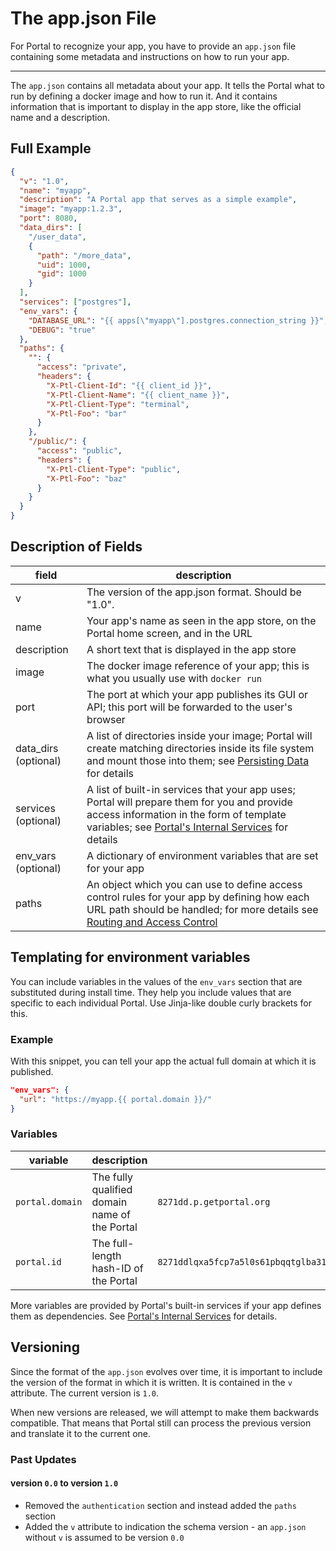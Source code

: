 # The app.json File

For Portal to recognize your app, you have to provide an `app.json` file containing some metadata and instructions on
how to run your app.

---

The `app.json` contains all metadata about your app.
It tells the Portal what to run by defining a docker image and how to run it.
And it contains information that is important to display in the app store,
like the official name and a description.

## Full Example

```json
{
  "v": "1.0",
  "name": "myapp",
  "description": "A Portal app that serves as a simple example",
  "image": "myapp:1.2.3",
  "port": 8080,
  "data_dirs": [
    "/user_data",
    {
      "path": "/more_data",
      "uid": 1000,
      "gid": 1000
    }
  ],
  "services": ["postgres"],
  "env_vars": {
    "DATABASE_URL": "{{ apps[\"myapp\"].postgres.connection_string }}",
    "DEBUG": "true"
  },
  "paths": {
    "": {
      "access": "private",
      "headers": {
        "X-Ptl-Client-Id": "{{ client_id }}",
        "X-Ptl-Client-Name": "{{ client_name }}",
        "X-Ptl-Client-Type": "terminal",
        "X-Ptl-Foo": "bar"
      }
    },
    "/public/": {
      "access": "public",
      "headers": {
        "X-Ptl-Client-Type": "public",
        "X-Ptl-Foo": "baz"
      }
    }
  }
}
```

## Description of Fields

| field                | description                                                                                                                                                                                                           |
|----------------------|-----------------------------------------------------------------------------------------------------------------------------------------------------------------------------------------------------------------------|
| v                    | The version of the app.json format. Should be "1.0".                                                                                                                                                                  |
| name                 | Your app's name as seen in the app store, on the Portal home screen, and in the URL                                                                                                                                   |
| description          | A short text that is displayed in the app store                                                                                                                                                                       |
| image                | The docker image reference of your app; this is what you usually use with `docker run`                                                                                                                                |
| port                 | The port at which your app publishes its GUI or API; this port will be forwarded to the user's browser                                                                                                                |
| data_dirs (optional) | A list of directories inside your image; Portal will create matching directories inside its file system and mount those into them; see [Persisting Data](persisting.md) for details                                   |
| services (optional)  | A list of built-in services that your app uses; Portal will prepare them for you and provide access information in the form of template variables; see [Portal's Internal Services](internal_services.md) for details |
| env_vars (optional)  | A dictionary of environment variables that are set for your app                                                                                                                                                       |
| paths                | An object which you can use to define access control rules for your app by defining how each URL path should be handled; for more details see [Routing and Access Control](routing_and_ac.md)                         |

## Templating for environment variables

You can include variables in the values of the `env_vars` section that are substituted during install time.
They help you include values that are specific to each individual Portal.
Use Jinja-like double curly brackets for this.

### Example

With this snippet, you can tell your app the actual full domain at which it is published.

```json
"env_vars": {
  "url": "https://myapp.{{ portal.domain }}/"
}
```

### Variables

| variable        | description                                   | example                                                                                                   |
|-----------------|-----------------------------------------------|-----------------------------------------------------------------------------------------------------------|
| `portal.domain` | The fully qualified domain name of the Portal | `8271dd.p.getportal.org`                                                                                  |
| `portal.id`     | The full-length hash-ID of the Portal         | `8271ddlqxa5fcp7a5l0s61pbqqtglba31d65jg2fqhdwdw2kkr7l94b2q54hfdl2zfn5s5g1nkjy1z1a3f02tl8yln14050l8s598f2` |

More variables are provided by Portal's built-in services if your app defines them as dependencies.
See [Portal's Internal Services](internal_services.md) for details.

## Versioning

Since the format of the `app.json` evolves over time,
it is important to include the version of the format in which it is written.
It is contained in the `v` attribute.
The current version is `1.0`.

When new versions are released, we will attempt to make them backwards compatible.
That means that Portal still can process the previous version
and translate it to the current one.

### Past Updates

#### version `0.0` to version `1.0`

* Removed the `authentication` section and instead added the `paths` section
* Added the `v` attribute to indication the schema version - an `app.json` without `v` is assumed to be version `0.0`
